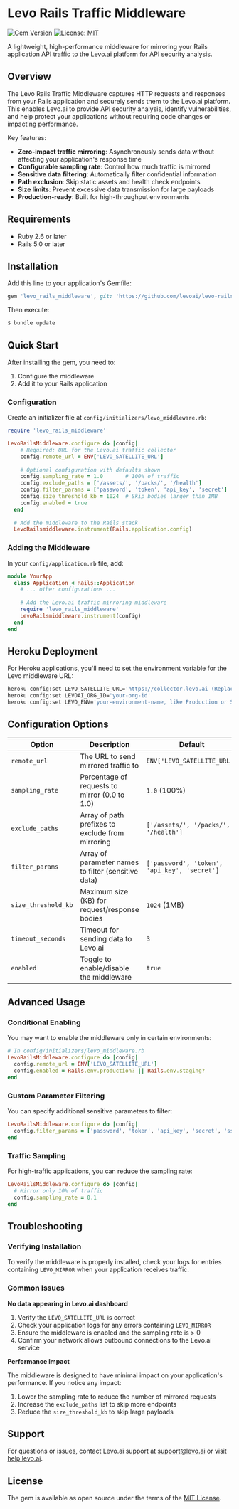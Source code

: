 
# Levo Rails Traffic Middleware

[![Gem Version](https://badge.fury.io/rb/levo-rails-traffic-middleware.svg)](https://badge.fury.io/rb/levo-rails-traffic-middleware)
[![License: MIT](https://img.shields.io/badge/License-MIT-yellow.svg)](https://opensource.org/licenses/MIT)

A lightweight, high-performance middleware for mirroring your Rails application API traffic to the Levo.ai platform for API security analysis.

## Overview

The Levo Rails Traffic Middleware captures HTTP requests and responses from your Rails application and securely sends them to the Levo.ai platform. This enables Levo.ai to provide API security analysis, identify vulnerabilities, and help protect your applications without requiring code changes or impacting performance.

Key features:
- **Zero-impact traffic mirroring**: Asynchronously sends data without affecting your application's response time
- **Configurable sampling rate**: Control how much traffic is mirrored
- **Sensitive data filtering**: Automatically filter confidential information
- **Path exclusion**: Skip static assets and health check endpoints
- **Size limits**: Prevent excessive data transmission for large payloads
- **Production-ready**: Built for high-throughput environments

## Requirements

- Ruby 2.6 or later
- Rails 5.0 or later

## Installation

Add this line to your application's Gemfile:

```ruby
gem 'levo_rails_middleware', git: 'https://github.com/levoai/levo-rails-traffic-middleware.git'
```

Then execute:

```bash
$ bundle update
```

## Quick Start

After installing the gem, you need to:

1. Configure the middleware
2. Add it to your Rails application

### Configuration

Create an initializer file at `config/initializers/levo_middleware.rb`:

```ruby
require 'levo_rails_middleware'

LevoRailsMiddleware.configure do |config|
    # Required: URL for the Levo.ai traffic collector
    config.remote_url = ENV['LEVO_SATELLITE_URL']
      
    # Optional configuration with defaults shown
    config.sampling_rate = 1.0       # 100% of traffic
    config.exclude_paths = ['/assets/', '/packs/', '/health']
    config.filter_params = ['password', 'token', 'api_key', 'secret']
    config.size_threshold_kb = 1024  # Skip bodies larger than 1MB     config.timeout_seconds = 3
    config.enabled = true
  end
  
  # Add the middleware to the Rails stack
  LevoRailsmiddleware.instrument(Rails.application.config)
```

### Adding the Middleware

In your `config/application.rb` file, add:

```ruby
module YourApp
  class Application < Rails::Application
    # ... other configurations ...
    
    # Add the Levo.ai traffic mirroring middleware
    require 'levo_rails_middleware'
    LevoRailsmiddleware.instrument(config)
  end
end
```

## Heroku Deployment

For Heroku applications, you'll need to set the environment variable for the Levo middleware URL:

```bash
heroku config:set LEVO_SATELLITE_URL='https://collector.levo.ai (Replace with your own Satellite url'
heroku config:set LEVOAI_ORG_ID='your-org-id'
heroku config:set LEVO_ENV='your-environment-name, like Production or Staging'

```

## Configuration Options

| Option | Description | Default |
| ------ | ----------- | ------- |
| `remote_url` | The URL to send mirrored traffic to | `ENV['LEVO_SATELLITE_URL']` |
| `sampling_rate` | Percentage of requests to mirror (0.0 to 1.0) | `1.0` (100%) |
| `exclude_paths` | Array of path prefixes to exclude from mirroring | `['/assets/', '/packs/', '/health']` |
| `filter_params` | Array of parameter names to filter (sensitive data) | `['password', 'token', 'api_key', 'secret']` |
| `size_threshold_kb` | Maximum size (KB) for request/response bodies | `1024` (1MB) |
| `timeout_seconds` | Timeout for sending data to Levo.ai | `3` |
| `enabled` | Toggle to enable/disable the middleware | `true` |

## Advanced Usage

### Conditional Enabling

You may want to enable the middleware only in certain environments:

```ruby
# In config/initializers/levo_middleware.rb
LevoRailsMiddleware.configure do |config|
  config.remote_url = ENV['LEVO_SATELLITE_URL']
  config.enabled = Rails.env.production? || Rails.env.staging?
end
```

### Custom Parameter Filtering

You can specify additional sensitive parameters to filter:

```ruby
LevoRailsMiddleware.configure do |config|
  config.filter_params = ['password', 'token', 'api_key', 'secret', 'ssn', 'credit_card']
end
```

### Traffic Sampling

For high-traffic applications, you can reduce the sampling rate:

```ruby
LevoRailsMiddleware.configure do |config|
  # Mirror only 10% of traffic
  config.sampling_rate = 0.1
end
```

## Troubleshooting

### Verifying Installation

To verify the middleware is properly installed, check your logs for entries containing `LEVO_MIRROR` when your application receives traffic.

### Common Issues

**No data appearing in Levo.ai dashboard**

1. Verify the `LEVO_SATELLITE_URL` is correct
2. Check your application logs for any errors containing `LEVO_MIRROR`
3. Ensure the middleware is enabled and the sampling rate is > 0
4. Confirm your network allows outbound connections to the Levo.ai service

**Performance Impact**

The middleware is designed to have minimal impact on your application's performance. If you notice any impact:

1. Lower the sampling rate to reduce the number of mirrored requests
2. Increase the `exclude_paths` list to skip more endpoints
3. Reduce the `size_threshold_kb` to skip large payloads

## Support

For questions or issues, contact Levo.ai support at support@levo.ai or visit [help.levo.ai](https://help.levo.ai).

## License

The gem is available as open source under the terms of the [MIT License](https://opensource.org/licenses/MIT).
